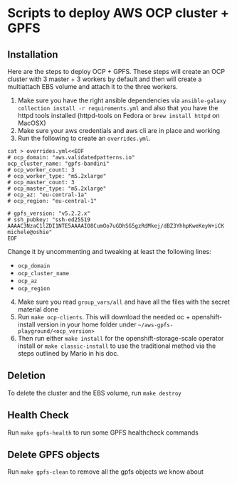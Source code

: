 # Scripts to deploy AWS OCP cluster + GPFS

## Installation

Here are the steps to deploy OCP + GPFS. These steps will create an OCP
cluster with 3 master + 3 workers by default and then will create a multiattach
EBS volume and attach it to the three workers.

1. Make sure you have the right ansible dependencies via `ansible-galaxy collection install -r requirements.yml` and also that you have the httpd tools installed
 (httpd-tools on Fedora or `brew install httpd` on MacOSX)
2. Make sure your aws credentials and aws cli are in place and working
3. Run the following to create an `overrides.yml`. 
```
cat > overrides.yml<<EOF
# ocp_domain: "aws.validatedpatterns.io"
ocp_cluster_name: "gpfs-bandini"
# ocp_worker_count: 3
# ocp_worker_type: "m5.2xlarge"
# ocp_master_count: 3
# ocp_master_type: "m5.2xlarge"
# ocp_az: "eu-central-1a"
# ocp_region: "eu-central-1"

# gpfs_version: "v5.2.2.x"
# ssh_pubkey: "ssh-ed25519 AAAAC3NzaC1lZDI1NTE5AAAAIO8CumOo7uGDhSG5gzRdMkej/dBZ3YhhpKweKeyW+iCK michele@oshie"
EOF
```

Change it by uncommenting and tweaking at least the following lines:
   - `ocp_domain`
   - `ocp_cluster_name`
   - `ocp_az`
   - `ocp_region`
4. Make sure you read `group_vars/all` and have all the files with the secret material done
5. Run `make ocp-clients`. This will download the needed oc + openshift-install version
   in your home folder under `~/aws-gpfs-playground/<ocp_version>`
6. Then run either `make install` for the openshift-storage-scale operator install or `make classic-install` to use the traditional method via the steps outlined by Mario in his doc.


## Deletion

To delete the cluster and the EBS volume, run `make destroy`

## Health Check

Run `make gpfs-health` to run some GPFS healthcheck commands

## Delete GPFS objects

Run `make gpfs-clean` to remove all the gpfs objects we know about
